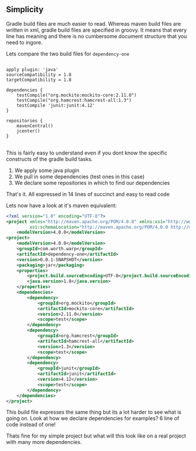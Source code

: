 ## Simplicity


Gradle build files are much easier to read.
Whereas maven build files are written in xml, gradle build files
are specified in groovy. 
It means that every line has meaning and there is no cumbersome document structure that you need to ingore.

Lets compare the two build files for <code>dependency-one</code>

<pre><code>
apply plugin: 'java'
sourceCompatibility = 1.8
targetCompatibility = 1.8

dependencies {
    testCompile("org.mockito:mockito-core:2.11.0")
    testCompile("org.hamcrest:hamcrest-all:1.3")
    testCompile 'junit:junit:4.12'
}

repositories {
    mavenCentral()
    jcenter()
}
</code>
</pre>

This is fairly easy to understand even if you dont know the specific constructs 
of the gradle build tasks.

1. We apply some java plugin
2. We pull in some dependencies (test ones in this case)
3. We declare some repositories in which to find our dependencies

That's it. All expressed in 14 lines of succinct and easy to read code

Lets now have a look at it's maven equivalent: 

```xml
<?xml version="1.0" encoding="UTF-8"?>
<project xmlns="http://maven.apache.org/POM/4.0.0" xmlns:xsi="http://www.w3.org/2001/XMLSchema-instance"
         xsi:schemaLocation="http://maven.apache.org/POM/4.0.0 http://maven.apache.org/xsd/maven-4.0.0.xsd">
    <modelVersion>4.0.0</modelVersion>
<project>
    <modelVersion>4.0.0</modelVersion>
    <groupId>com.worth.warp</groupId>
    <artifactId>dependency-one</artifactId>
    <version>0.0.1-SNAPSHOT</version>
    <packaging>jar</packaging>
    <properties>
        <project.build.sourceEncoding>UTF-8</project.build.sourceEncoding>
        <java.version>1.8</java.version>
    </properties>
    <dependencies>
        <dependency>
            <groupId>org.mockito</groupId>
            <artifactId>mockito-core</artifactId>
            <version>2.11.0</version>
            <scope>test</scope>
        </dependency>
        <dependency>
            <groupId>org.hamcrest</groupId>
            <artifactId>hamcrest-all</artifactId>
            <version>1.3</version>
            <scope>test</scope>
        </dependency>
        <dependency>
            <groupId>junit</groupId>
            <artifactId>junit</artifactId>
            <version>4.12</version>
            <scope>test</scope>
        </dependency>
    </dependencies>
</project>
```

This build file expresses the same thing but its a lot harder to see what is going on.
Look at how we declare dependencies for examples? 6 line of code instead of one!

Thats fine for my simple project but what will this look like on a real project with many more dependencies.

